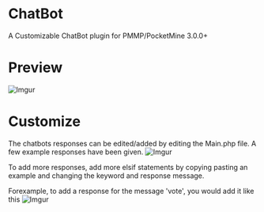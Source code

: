 # ChatBot
A Customizable ChatBot plugin for PMMP/PocketMine 3.0.0+

# Preview
![Imgur](https://i.imgur.com/iLRRmlR.png)

# Customize 
The chatbots responses can be edited/added by editing the Main.php file. A few example responses have been given.
![Imgur](https://i.imgur.com/QZYZppp.png)

To add more responses, add more elsif statements by copying pasting an example and changing the keyword and response message.

Forexample, to add a response for the message 'vote', you would add it like this
![Imgur](https://i.imgur.com/4HUW00B.png)
